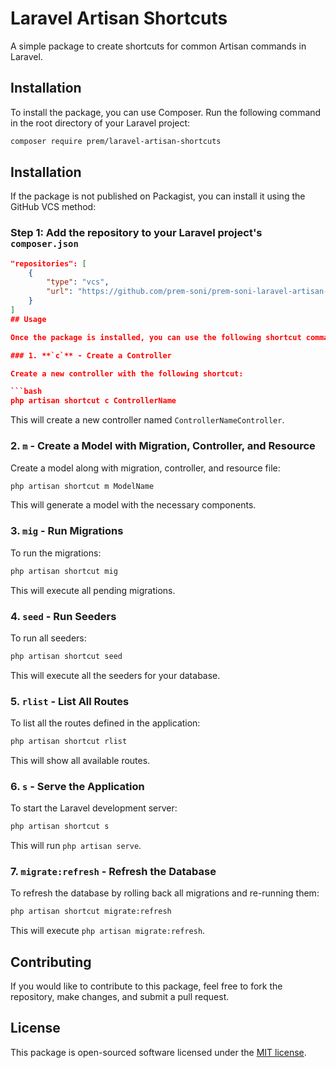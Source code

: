 
# Laravel Artisan Shortcuts

A simple package to create shortcuts for common Artisan commands in Laravel.

## Installation

To install the package, you can use Composer. Run the following command in the root directory of your Laravel project:

```bash
composer require prem/laravel-artisan-shortcuts
```

## Installation

If the package is not published on Packagist, you can install it using the GitHub VCS method:

### Step 1: Add the repository to your Laravel project's `composer.json`

```json
"repositories": [
    {
        "type": "vcs",
        "url": "https://github.com/prem-soni/prem-soni-laravel-artisan-shortcuts"
    }
]
## Usage

Once the package is installed, you can use the following shortcut commands:

### 1. **`c`** - Create a Controller

Create a new controller with the following shortcut:

```bash
php artisan shortcut c ControllerName
```

This will create a new controller named `ControllerNameController`.

### 2. **`m`** - Create a Model with Migration, Controller, and Resource

Create a model along with migration, controller, and resource file:

```bash
php artisan shortcut m ModelName
```

This will generate a model with the necessary components.

### 3. **`mig`** - Run Migrations

To run the migrations:

```bash
php artisan shortcut mig
```

This will execute all pending migrations.

### 4. **`seed`** - Run Seeders

To run all seeders:

```bash
php artisan shortcut seed
```

This will execute all the seeders for your database.

### 5. **`rlist`** - List All Routes

To list all the routes defined in the application:

```bash
php artisan shortcut rlist
```

This will show all available routes.

### 6. **`s`** - Serve the Application

To start the Laravel development server:

```bash
php artisan shortcut s
```

This will run `php artisan serve`.

### 7. **`migrate:refresh`** - Refresh the Database

To refresh the database by rolling back all migrations and re-running them:

```bash
php artisan shortcut migrate:refresh
```

This will execute `php artisan migrate:refresh`.

## Contributing

If you would like to contribute to this package, feel free to fork the repository, make changes, and submit a pull request. 

## License

This package is open-sourced software licensed under the [MIT license](https://opensource.org/licenses/MIT).
